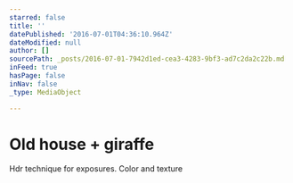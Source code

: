 ```yaml
---
starred: false
title: ''
datePublished: '2016-07-01T04:36:10.964Z'
dateModified: null
author: []
sourcePath: _posts/2016-07-01-7942d1ed-cea3-4283-9bf3-ad7c2da2c22b.md
inFeed: true
hasPage: false
inNav: false
_type: MediaObject

---
```

# Old house + giraffe 

Hdr technique for exposures. Color and texture